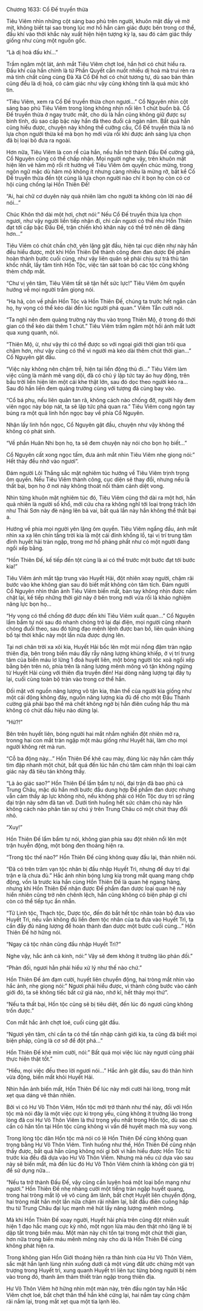 




Chương 1633: Cổ Đế truyền thừa


Tiêu Viêm nhìn những cột sáng bao phủ trên người, khuôn mặt đầy vẻ mờ mịt, không biết tại sao trong lúc mơ hồ hắn cảm giác được bên trong cơ thể, đấu khí vào thời khắc này xuất hiện hiện tượng kỳ lạ, sau đó cảm giác thấy giống như cùng một nguồn gốc.

“Là dị hoả đấu khí…”

Trầm ngâm một lát, ánh mắt Tiêu Viêm chợt loé, hắn hơi có chút hiểu ra. Đấu khí của hắn chính là từ Phần Quyết cắn nuốt nhiều dị hoả mà trui rèn ra mà tính chất cũng cùng Đà Xá Cổ Đế hơi có chút tương tự, dù sao bản thân cũng đều là dị hoả, có cảm giác như vậy cũng không tính là quá mức khó tin.

“Tiêu Viêm, xem ra Cổ Đế truyền thừa chọn ngươi…” Cổ Nguyên nhìn cột sáng bao phủ Tiêu Viêm trong lòng không nhịn nổi lên 1 chút buồn bã. Cổ Đế truyền thừa ở ngay trước mắt, cho dù là hắn cũng không giữ được sự bình tĩnh, dù sao cấp bậc này hắn đã theo đuổi cả ngàn năm. Bất quá hắn cũng hiểu được, chuyện này không thể cưỡng cầu, Cổ Đế truyền thừa là nó lựa chọn người thừa kế mà bọn họ mới vừa rồi khi được ánh sáng lựa chọn đã bị loại bỏ đưa ra ngoài.

Hơn nữa, Tiêu Viêm là con rể của hắn, nếu hắn trở thành Đấu Đế cường giả, Cổ Nguyên cũng có thể chấp nhận. Mọi người nghe vậy, trên khuôn mặt hiện lên vẻ hâm mộ rối rít hướng về Tiêu Viêm ôm quyền chúc mừng, trong ngôn ngữ mặc dù hâm mộ không ít nhưng càng nhiều là mừng rỡ, bất kể Cố Đế truyền thừa đến tột cùng là lựa chọn người nào chí ít bọn họ còn có cơ hội cùng chống lại Hồn Thiên Đế!

“Ai, hai chữ cơ duyên này quả nhiên làm cho người ta không còn lời nào để nói…”

Chúc Khôn thở dài một hơi, chợt nói:” Nếu Cổ Đế truyền thừa lựa chọn ngươi, như vậy người liền tiếp nhận đi, chỉ cần ngươi có thể như Hồn Thiên đạt tới cấp bậc Đấu Đế, trận chiến khó khăn này có thể trở nên dễ dàng hơn…”

Tiêu Viêm có chút chần chờ, yên lặng gật đầu, hiện tại cục diện như này hắn đều hiểu được, một khi Hồn Thiên Đế thành công đem đan dược Đế phẩm hoàn thành bước cuối cùng, như vậy liên quân sẽ phải chịu sự trả thù tàn khốc nhất, lấy tâm tính Hồn Tộc, việc tàn sát toàn bộ các tộc cũng không thèm chớp mắt.

“Chư vị yên tâm, Tiêu Viêm tất sẽ tận hết sức lực!” Tiêu Viêm ôm quyền hướng về mọi người trầm giọng nói.

“Ha hả, còn về phần Hồn Tộc và Hồn Thiên Đế, chúng ta trước hết ngăn cản họ, hy vọng có thể kéo dài đến lúc người phá quan.” Viêm Tẫn cười nói.

“Ta nghĩ nên đem quảng trường này thu vào trong Thiên Mộ, ở trong đó thời gian có thể kéo dài thêm 1 chút.” Tiêu Viêm trầm ngâm một hồi ánh mắt lướt qua xung quanh, nói.

“Thiên Mộ, ừ, như vậy thì có thể được so với ngoại giới thời gian trôi qua chậm hơn, như vậy cũng có thể vì người mà kéo dài thêm chút thời gian…” Cổ Nguyên gật đầu.

“Việc này không nên chậm trễ, hiện tại liền động thủ đi…” Tiêu Viêm làm việc cũng là mãnh mẽ vang dội, đã có chủ ý lập tức tay áo huy động, trên bầu trời liền hiện lên một cái khe thật lớn, sau đó dọc theo người kéo ra… Sau đó hắn liền đem quảng trường cùng với tượng đá cùng bay vào.

“Cổ bá phụ, nếu liên quân tan rã, không cách nào chống đỡ, người hãy đem viên ngọc này bóp nát, ta sẽ lập tức phá quan ra.” Tiêu Viêm cong ngón tay búng ra một quả linh hồn ngọc bay về phía Cổ Nguyên.

Nhận lấy linh hồn ngọc, Cổ Nguyên gật đầu, chuyện như vậy không thể không có phát sinh.

“Về phần Huân Nhi bọn họ, ta sẽ đem chuyện này nói cho bọn họ biết…”

Cổ Nguyên cất xong ngọc tấm, đưa ánh mắt nhìn Tiêu Viêm nhẹ giọng nói:” Hết thảy đều nhờ vào ngươi”.

Đám người Lôi Thắng sắc mặt nghiêm túc hướng về Tiêu Viêm trịnh trọng ôm quyền. Nếu Tiêu Viêm thành công, cục diện sẽ thay đổi, nhưng nếu là thất bại, bọn họ ở nơi này không thoát nổi thảm cảnh diệt vong.

Nhìn từng khuôn mặt nghiêm túc đó, Tiêu Viêm cũng thở dài ra một hơi, hắn quả nhiên là người số khổ, mới cứu cha ra không nghĩ tới loại trọng trách lớn như Thái Sơn này đè nặng lên bả vai, bất quá lần này hắn không thể thất bại a.

Hướng về phía mọi người yên lặng ôm quyền. Tiêu Viêm ngẩng đầu, ánh mắt nhìn xa xa lên chín tầng trời kia là một cái đỉnh khổng lồ, tại vị trí trung tâm đỉnh huyết hải tràn ngập, trong mơ hồ phảng phất như có một người đang ngồi xếp bằng.

“Hồn Thiên Đế, kế tiếp đến tột cùng là ai có thể trước một bước đạt tới bước kia!”

Tiêu Viêm ánh mắt tập trung vào Huyết Hải, đột nhiên xoay người, chậm rãi bước vào khe không gian sau đó biết mất không còn tăm tích. Đám người Cổ Nguyên nhìn thân ảnh Tiêu Viêm biến mất, bàn tay không nhịn được nắm chặt lại, kế tiếp những thời giờ này ở bên trong mới vừa rồi là khảo nghiệm năng lực bọn họ…

“Hy vọng có thể chống đỡ được đến khi Tiêu Viêm xuất quan…” Cổ Nguyên lẩm bẩm tự nói sau đó nhanh chóng trở lại đại điện, mọi người cũng nhanh chóng đuổi theo, sau đó từng đạo mệnh lệnh được ban bố, liên quân khủng bố tại thời khắc này một lần nữa được dựng lên.

Tại nơi chân trời xa xôi kia, Huyết Hải bốc lên một mùi nồng đậm tràn ngập thiên địa, bên trong biển máu đầy rẫy năng lượng khủng khiếp, ở vị trí trung tâm của biển máu lơ lửng 1 đoá huyết liên, một bóng người tóc xoã ngồi xếp bằng bên trên nó, phía trên là năng lượng mênh mông vô tận không ngừng từ Huyết Hải cùng với thiên địa truyền đến! Hai dòng năng lượng tại đây tụ lại, cuối cùng toàn bộ tràn vào trong cơ thể hắn.

Đối mặt với nguồn năng lượng vô tận kia, thân thể của người kia giống như một cái động không đáy, nguồn năng lượng kia đủ để cho một Đấu Thánh cường giả phải bạo thể mà chết không ngờ bị hắn điên cuồng hấp thu mà không có chút dấu hiệu nào dừng lại.

“Hử?!”

Bên trên huyết liên, bóng người hai mắt nhắm nghiền đột nhiên mở ra, tronng hai con mắt tràn ngập một màu giống như Huyết hải, làm cho mọi người không rét mà run.

“Cỗ ba động này…” Hồn Thiên Đế khẽ cau mày, đúng lúc này hắn cảm thấy tim đập nhanh một chút, bất quá đến lúc hắn chú tâm cảm nhận thì loại cảm giác này đã tiêu tán không thấy.

“Là ảo giác sao?” Hồn Thiên Đế lẩm bẩm tự nói, đại trận đã bao phủ cả Trung Châu, mặc dù hắn mới bước đầu dung hợp Đế phẩm đan dược nhưng vẫn cảm thấy áp lực không nhỏ, nếu không phải có Hồn Tộc duy trì sợ rằng đại trận này sớm đã tan vỡ. Dưới tình huống hết sức chăm chú này hắn không cách nào phân tán sự chú ý trên Trung Châu có một chút thay đổi nhỏ.

“Xuy!”

Hồn Thiên Đế lẩm bẩm tự nói, không gian phía sau đột nhiên nổi lên một trận huyễn động, một bóng đen thoáng hiện ra.

“Trong tộc thế nào?” Hồn Thiên Đế cũng không quay đầu lại, thản nhiên nói.

“Đã có trên trăm vạn tộc nhân bị đầu nhập Huyết Trì, nhưng để duy trì đại trận e là chưa đủ.” Hắc ảnh nhìn bóng lưng kia trong mắt quang mang chớp động, vốn là trước kia hắn cùng Hồn Thiên Đế là quan hệ ngang hàng, nhưng khi Hồn Thiên Đế nhận được Đế phẩm đan dược loại quan hệ này hiển nhiên cũng trở nên chênh lệch, hắn cũng không có biện pháp gì chỉ còn có thể tiếp tục ẩn nhẫn.

“Tử Linh tộc, Thạch tộc, Dược tộc, đến đó bắt hết tộc nhân toàn bộ đưa vào Huyết Trì, nếu vẫn không đủ liền đem tộc nhân của ta đưa vào Huyết Trì, ta cần đầy đủ năng lượng để hoàn thành đan dược một bước cuối cùng…” Hồn Thiên Đế hờ hững nói.

“Ngay cả tộc nhân cũng đầu nhập Huyết Trì?”

Nghe vậy, hắc ảnh cả kinh, nói:” Vậy sẽ đem không ít trưởng lão phản đối.”

“Phản đối, ngươi hẳn phải hiểu xử lý như thế nào chứ.”

Hồn Thiên Đế ảm đạm cười, huyết liên chuyển động, hai tròng mắt nhìn vào hắc ảnh, nhẹ giọng nói:” Ngươi phải hiểu được, vì thành công bước vào cảnh giới đó, ta sẽ không tiếc bất cứ giá nào, nhớ kĩ, hết thảy mọi thứ”.

“Nếu ta thất bại, Hồn tộc cũng sẽ bị tiêu diệt, đến lúc đó ngươi cũng không trốn được.”

Con mắt hắc ảnh chợt loé, cuối cùng gật đầu.

“Ngươi yên tâm, chỉ cần ta có thể tấn nhập cảnh giới kia, ta cũng đã biết mọi biện pháp, cũng là cơ sở để đột phá…”

Hồn Thiên Đế khẽ mỉm cười, nói:” Bất quá mọi việc lúc này ngươi cũng phải thực hiện thật tốt.”

“Hiểu, mọi việc đều theo lời ngươi nói…” Hắc ảnh gật đầu, sau đó thân hình vừa động, biến mất khỏi Huyết Hải.

Nhìn hắn ảnh biến mất, Hồn Thiên Đế lúc này mới cười hài lòng, trong mắt xẹt qua dáng vẻ thản nhiên.

Bởi vì có Hư Vô Thôn Viêm, Hồn tộc mới trở thành như thế này, đối với Hồn tộc mà nói đây là một việc cực kì trọng yếu, cũng không ít trưởng lão trong lòng đã coi Hư Vô Thôn Viêm là thứ trọng yếu nhất trong Hồn tộc, dù sao chỉ cần có hắn tồn tại Hồn tộc cũng không vì vấn đề huyết mạch mà suy vong.

Trong lòng tộc dân Hồn tộc mà nói có lẽ Hồn Thiên Đế cũng không quan trọng bằng Hư Vô Thôn Viêm. Tình huống như thế, Hồn Thiên Đế cũng nhận thấy được, bất quá hắn cũng không nói gì bởi vì hắn hiểu được Hồn Tộc từ trước kia đều đã dựa vào Hư Vô Thôn Viêm. Nhưng mà nếu cứ dựa vào sau này sẽ biến mất, mà đến lúc đó Hư Vô Thôn Viêm chính là không còn giá trị để sử dụng nữa…

“Nếu ta trở thành Đấu Đế, vậy cũng cần luyện hoá một loại bổn mạng như ngươi.” Hồn Thiên Đế nhẹ nhàng cười một tiếng tràn ngập huyết quang, trong hai tròng mắt lộ vẻ vô cùng âm lãnh, bất chợt Huyết liên chuyển động, hai tròng mắt hắn một lần nữa chậm rãi nhắm lại, bắt đầu điên cuồng hấp thu từ Trung Châu đại lục mạnh mẽ hút lấy năng lượng mênh mông.

Mà khi Hồn Thiên Đế xoay người, Huyết hải phía trên cũng đột nhiên xuất hiện 1 đạo hắc mang cực kỳ nhỏ, một ngọn lửa màu đen thật nhỏ lặng lẽ bị dập tắt trong biển máu. Một màn này chỉ tồn tại trong một chút thời gian, hơn nữa trong biển máu mênh mông này cho dù là Hồn Thiên Đế cũng không phát hiện ra.

Trong không gian Hồn Giới thoáng hiện ra thân hình của Hư Vô Thôn Viêm, sắc mặt hắn lạnh lùng nhìn xuống dưới cả một vùng đất ước chừng một vạn trượng trong Huyết trì, xung quanh Huyết trì liên tục từng bóng người bị ném vào trong đó, thanh âm thảm thiết tràn ngập trong thiên địa.

Hư Vô Thôn Viêm hờ hững nhìn một màn này, trên đầu ngón tay hắn Hắc Viêm chợt loé, bất chợt thân thể hắn khẽ cứng lại, hai nắm tay cũng chậm rãi nắm lại, trong mắt xẹt qua một tia lạnh lẽo.




